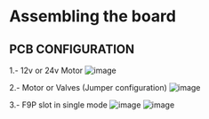 # Assembling the board


## PCB CONFIGURATION 

1.- 12v or 24v Motor 
![image](https://user-images.githubusercontent.com/20115439/213944843-2114436f-f4e0-43d0-80e3-2b9206e148ea.png)

2.- Motor or Valves (Jumper configuration)
![image](https://user-images.githubusercontent.com/20115439/213944817-3cc2d389-ce25-4df0-a495-4e6ea1831f4f.png)

3.- F9P slot in single mode
![image](https://user-images.githubusercontent.com/20115439/213944864-ec8f6893-facb-4fd6-b774-3e66903f3db1.png)
![image](https://user-images.githubusercontent.com/20115439/213944873-ddfc9ff8-3c76-427e-8d57-4e18f208d229.png)

